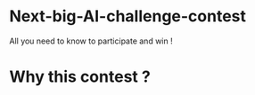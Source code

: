 # Next-big-AI-challenge-contest
All you need to know to participate and win !

# Why this contest ?
